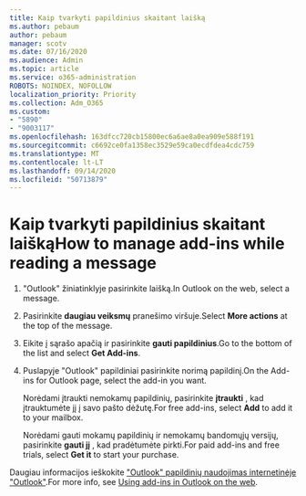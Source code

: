 ```yaml
---
title: Kaip tvarkyti papildinius skaitant laišką
ms.author: pebaum
author: pebaum
manager: scotv
ms.date: 07/16/2020
ms.audience: Admin
ms.topic: article
ms.service: o365-administration
ROBOTS: NOINDEX, NOFOLLOW
localization_priority: Priority
ms.collection: Adm_O365
ms.custom:
- "5890"
- "9003117"
ms.openlocfilehash: 163dfcc720cb15800ec6a6ae8a0ea909e588f191
ms.sourcegitcommit: c6692ce0fa1358ec3529e59ca0ecdfdea4cdc759
ms.translationtype: MT
ms.contentlocale: lt-LT
ms.lasthandoff: 09/14/2020
ms.locfileid: "50713879"
---
```

# <a name="how-to-manage-add-ins-while-reading-a-message"></a><span data-ttu-id="e53ea-102">Kaip tvarkyti papildinius skaitant laišką</span><span class="sxs-lookup"><span data-stu-id="e53ea-102">How to manage add-ins while reading a message</span></span>

1. <span data-ttu-id="e53ea-103">"Outlook" žiniatinklyje pasirinkite laišką.</span><span class="sxs-lookup"><span data-stu-id="e53ea-103">In Outlook on the web, select a message.</span></span>
    
2. <span data-ttu-id="e53ea-104">Pasirinkite **daugiau veiksmų** pranešimo viršuje.</span><span class="sxs-lookup"><span data-stu-id="e53ea-104">Select **More actions** at the top of the message.</span></span>

3. <span data-ttu-id="e53ea-105">Eikite į sąrašo apačią ir pasirinkite **gauti papildinius**.</span><span class="sxs-lookup"><span data-stu-id="e53ea-105">Go to the bottom of the list and select **Get Add-ins**.</span></span>
    
4. <span data-ttu-id="e53ea-106">Puslapyje "Outlook" papildiniai pasirinkite norimą papildinį.</span><span class="sxs-lookup"><span data-stu-id="e53ea-106">On the Add-ins for Outlook page, select the add-in you want.</span></span>
    
    <span data-ttu-id="e53ea-107">Norėdami įtraukti nemokamų papildinių, pasirinkite **įtraukti** , kad įtrauktumėte jį į savo pašto dėžutę.</span><span class="sxs-lookup"><span data-stu-id="e53ea-107">For free add-ins, select **Add** to add it to your mailbox.</span></span>
    
    <span data-ttu-id="e53ea-108">Norėdami gauti mokamų papildinių ir nemokamų bandomųjų versijų, pasirinkite **gauti jį** , kad pradėtumėte pirkti.</span><span class="sxs-lookup"><span data-stu-id="e53ea-108">For paid add-ins and free trials, select **Get it** to start your purchase.</span></span>
    
<span data-ttu-id="e53ea-109">Daugiau informacijos ieškokite ["Outlook" papildinių naudojimas internetinėje "Outlook"](https://support.microsoft.com/office/using-add-ins-in-outlook-on-the-web-8f2ce816-5df4-44a5-958c-f7f9d6dabdce).</span><span class="sxs-lookup"><span data-stu-id="e53ea-109">For more info, see [Using add-ins in Outlook on the web](https://support.microsoft.com/office/using-add-ins-in-outlook-on-the-web-8f2ce816-5df4-44a5-958c-f7f9d6dabdce).</span></span>